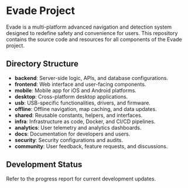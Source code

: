 
# Evade Project

Evade is a multi-platform advanced navigation and detection system designed to redefine safety and convenience for users. 
This repository contains the source code and resources for all components of the Evade project.

## Directory Structure
- **backend**: Server-side logic, APIs, and database configurations.
- **frontend**: Web interface and user-facing components.
- **mobile**: Mobile app for iOS and Android platforms.
- **desktop**: Cross-platform desktop applications.
- **usb**: USB-specific functionalities, drivers, and firmware.
- **offline**: Offline navigation, map caching, and data updates.
- **shared**: Reusable constants, helpers, and interfaces.
- **infra**: Infrastructure as code, Docker, and CI/CD pipelines.
- **analytics**: User telemetry and analytics dashboards.
- **docs**: Documentation for developers and users.
- **security**: Security configurations and audits.
- **community**: User feedback, feature requests, and discussions.

## Development Status
Refer to the progress report for current development updates.
